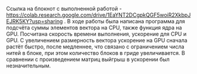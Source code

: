 Ссылка на блокнот с выполненной работой - https://colab.research.google.com/drive/1EaYNT2DCgpkQGF5woiR2XkbpJEJRK5KY?usp=sharing .
В ходе работы была написана программа для подсчёта суммы элементов вектора на CPU, также функция ядра на GPU.
Посчитана скорость времени выполнения, ускорение для CPU и GPU.
С увеличением размерность вектора ускорение на GPU сначала растёт быстро, после медленнее, что связано с ограничением числа нитей в блоке, при этом количество блоков в гриде увеличивается.
В сравнении с произведением матриц выйгрыш в ускорении был незначительным.
